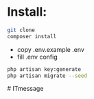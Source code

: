 # Install:
```bash
git clone
composer install
```
- copy .env.example .env
- fill .env config
```bash
php artisan key:generate
php artisan migrate --seed
```

#   I T m e s s a g e  
 